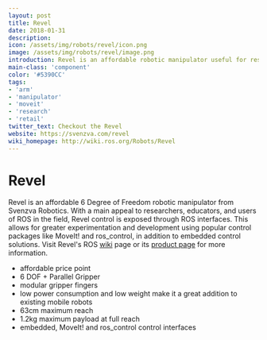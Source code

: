 ```yaml
---
layout: post
title: Revel
date: 2018-01-31
description:
icon: /assets/img/robots/revel/icon.png
image: /assets/img/robots/revel/image.png
introduction: Revel is an affordable robotic manipulator useful for research, education and mobile robots.
main-class: 'component'
color: '#5390CC'
tags:
- 'arm'
- 'manipulator'
- 'moveit'
- 'research'
- 'retail'
twitter_text: Checkout the Revel
website: https://svenzva.com/revel
wiki_homepage: http://wiki.ros.org/Robots/Revel
---
```


# Revel

Revel is an affordable 6 Degree of Freedom robotic manipulator from Svenzva Robotics. With a main appeal to      researchers, educators, and users of ROS in the field, Revel control is exposed through ROS interfaces. This     allows for greater experimentation and development using popular control packages like MoveIt! and ros_control,  in addition to embedded control solutions. Visit Revel's ROS [wiki](http://wiki.ros.org/Robots/Revel) page or    its [product page](https://svenzva.com/revel) for more information.

* affordable price point
* 6 DOF + Parallel Gripper
* modular gripper fingers
* low power consumption and low weight make it a great addition to existing mobile robots
* 63cm maximum reach
* 1.2kg maximum payload at full reach
* embedded, MoveIt! and ros_control control interfaces


